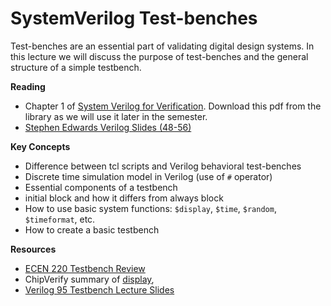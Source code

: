 # SystemVerilog Test-benches

Test-benches are an essential part of validating digital design systems.
In this lecture we will discuss the purpose of test-benches and the general structure of a simple testbench.

**Reading**

* Chapter 1 of [System Verilog for Verification](https://search.lib.byu.edu/byu/record/cram.101.978-0-387-76530-3.1?holding=150kxz8ppcvbzc2x). Download this pdf from the library as we will use it later in the semester.
* [Stephen Edwards Verilog Slides (48-56)](http://www.cs.columbia.edu/~sedwards/classes/2005/languages-summer/verilog.pdf)

**Key Concepts**

* Difference between tcl scripts and Verilog behavioral test-benches
* Discrete time simulation model in Verilog (use of `#` operator)
* Essential components of a testbench
* initial block and how it differs from always block
* How to use basic system functions: `$display`, `$time`, `$random`, `$timeformat`, etc.
* How to create a basic testbench

**Resources**

* [ECEN 220 Testbench Review](http://ecen220wiki.groups.et.byu.net/resources/tool_resources/testbenches/)
* ChipVerify summary of [display](https://www.chipverify.com/verilog/verilog-display-tasks),
* [Verilog 95 Testbench Lecture Slides](https://github.com/byu-cpe/ECEN_620/blob/main/docs/lecture_slides/verilog95_testbench.pdf)
